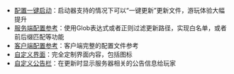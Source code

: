 + [配置一键启动](FollowingStart.md)：启动器支持的情况下可以“一键更新”更新文件，游玩体验大幅提升
+ [服务端配置参考](ServerConfigurationReference.md)：使用Glob表达式或者正则过滤更新路径，实现白名单，或者前后缀匹配等功能
+ [客户端配置参考](ClientConfigurationReference.md)：客户端完整的配置文件参考
+ [自定义界面](CustomizeInterface.md)：完全定制界面内容，包括图标
+ [自定义公告栏](Announcement.md)：在更新时显示服务器相关的公告信息给玩家